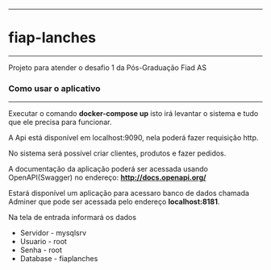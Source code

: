 ********************************************************
# fiap-lanches
********************************************************

Projeto para atender o desafio 1 da Pós-Graduação Fiad AS


### Como usar o aplicativo
********************************************************
Executar o comando ****docker-compose up****  isto irá levantar o sistema e tudo que ele precisa para funcionar.

A Api está disponível em localhost:9090, nela poderá fazer requisição http.

No sistema será possível criar clientes, produtos e fazer pedidos.

A documentação da aplicação poderá ser acessada usando OpenAPI(Swagger) no endereço: ****http://docs.openapi.org/****


Estará disponível um aplicação para acessaro banco de dados chamada Adminer que pode ser acessada pelo endereço ****localhost:8181****.

Na tela de entrada informará os dados
* Servidor - mysqlsrv
* Usuario - root
* Senha - root
* Database - fiaplanches

